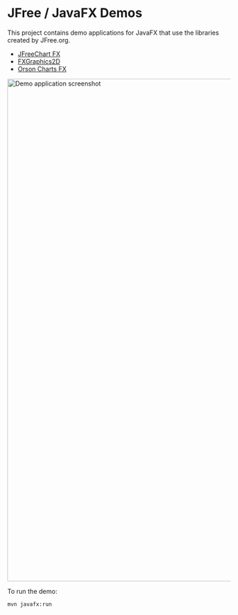 # JFree / JavaFX Demos 
This project contains demo applications for JavaFX that use the libraries created by JFree.org.

* [JFreeChart FX](https://github.com/jfree/jfreechart-fx) 
* [FXGraphics2D](https://github.com/jfree/fxgraphics2d) 
* [Orson Charts FX](https://github.com/jfree/orson-charts-fx) 

<img width="1136" alt="Demo application screenshot" src="https://user-images.githubusercontent.com/1835893/150729627-30c72185-d171-4c46-b6dc-17f0d0d19e8a.png">

To run the demo:

    mvn javafx:run
